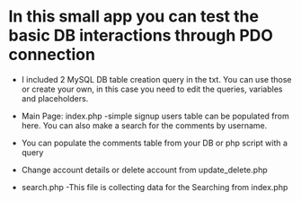# In this small app you can test the basic DB interactions through PDO connection
- I included 2 MySQL DB table creation query in the txt.
  You can use those or create your own, in this case you need to
  edit the queries, variables and placeholders.

- Main Page: index.php -simple signup users table can be populated from here.
  You can also make a search for the comments by username.
- You can populate the comments table from your DB or php script with a query
- Change account details or delete account from update_delete.php
- search.php -This file is collecting data for the Searching from index.php
